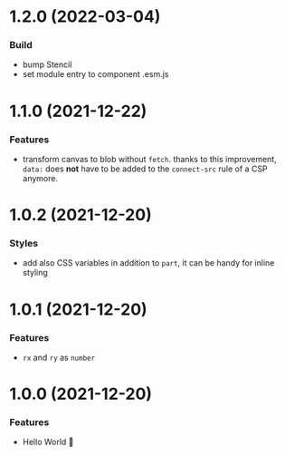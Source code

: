 # 1.2.0 (2022-03-04)

### Build

- bump Stencil
- set module entry to component .esm.js

# 1.1.0 (2021-12-22)

### Features

- transform canvas to blob without `fetch`. thanks to this improvement, `data:` does **not** have to be added to the `connect-src` rule of a CSP anymore.

# 1.0.2 (2021-12-20)

### Styles

- add also CSS variables in addition to `part`, it can be handy for inline styling

# 1.0.1 (2021-12-20)

### Features

- `rx` and `ry` as `number`

# 1.0.0 (2021-12-20)

### Features

- Hello World 👋
